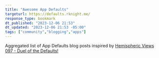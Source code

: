 ```yaml
---
title: "Awesome App Defaults"
targeturl: https://defaults.rknight.me/
response_type: bookmark
dt_published: "2023-12-06 21:53"
dt_updated: "2023-12-06 21:53 -05:00"
tags: ["community","blogging","apps"]
---
```


Aggregated list of App Defaults blog posts inspired by [Hemispheric Views 097 - Duel of the Defaults!](https://listen.hemisphericviews.com/097)